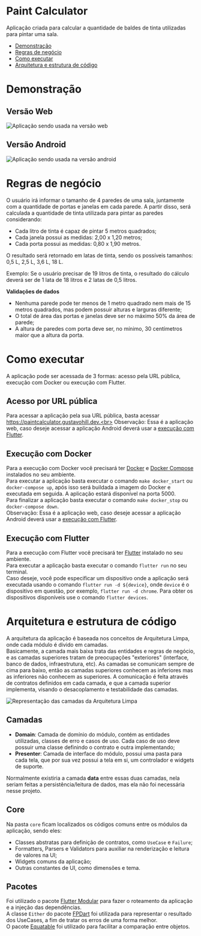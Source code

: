 # Paint Calculator

Aplicação criada para calcular a quantidade de baldes de tinta utilizadas para pintar uma sala.

- [Demonstração](#demonstração)
- [Regras de negócio](#regras-de-negócio)
- [Como executar](#como-executar)
- [Arquitetura e estrutura de código](#arquitetura-e-estrutura-de-código)

# Demonstração

## Versão Web

![Aplicação sendo usada na versão web](./docs/exemplo_uso_web.gif "Versão Web")

## Versão Android

![Aplicação sendo usada na versão android](./docs/exemplo_uso_android.gif "Versão Android")

# Regras de negócio

O usuário irá informar o tamanho de 4 paredes de uma sala, juntamente com a quantidade de portas e janelas em cada parede. A partir disso, será calculada a quantidade de tinta utilizada para pintar as paredes considerando:

- Cada litro de tinta é capaz de pintar 5 metros quadrados;
- Cada janela possui as medidas: 2,00 x 1,20 metros;
- Cada porta possui as medidas: 0,80 x 1,90 metros.

O resultado será retornado em latas de tinta, sendo os possíveis tamanhos: 0,5 L, 2,5 L, 3,6 L, 18 L.

Exemplo: Se o usuário precisar de 19 litros de tinta, o resultado do cálculo deverá ser de 1 lata de 18 litros e 2 latas de 0,5 litros.

**Validações de dados**

- Nenhuma parede pode ter menos de 1 metro quadrado nem mais de 15 metros quadrados, mas podem possuir alturas e larguras diferente;
- O total de área das portas e janelas deve ser no máximo 50% da área de parede;
- A altura de paredes com porta deve ser, no mínimo, 30 centímetros maior que a altura da porta.

# Como executar

A aplicação pode ser acessada de 3 formas: acesso pela URL pública, execução com Docker ou execução com Flutter.

## Acesso por URL pública

Para acessar a aplicação pela sua URL pública, basta acessar https://paintcalculator.gustavohill.dev.<br>
Observação: Essa é a aplicação web, caso deseje acessar a aplicação Android deverá usar a [execução com Flutter](#execução-com-flutter).

## Execução com Docker

Para a execução com Docker você precisará ter [Docker](https://www.docker.com) e [Docker Compose](https://docs.docker.com/compose/) instalados no seu ambiente.<br>
Para executar a aplicação basta executar o comando `make docker_start` ou `docker-compose up`, após isso será buildada a imagem do Docker e executada em seguida. A aplicação estará disponível na porta 5000.<br>
Para finalizar a aplicação basta executar o comando `make docker_stop` ou `docker-compose down`.<br>
Observação: Essa é a aplicação web, caso deseje acessar a aplicação Android deverá usar a [execução com Flutter](#execução-com-flutter).

## Execução com Flutter

Para a execução com Flutter você precisará ter [Flutter](https://flutter.dev/) instalado no seu ambiente.<br>
Para executar a aplicação basta executar o comando `flutter run` no seu terminal. <br>
Caso deseje, você pode especificar um dispositivo onde a aplicação será executada usando o comando `flutter run -d ${device}`, onde `device` é o dispositivo em questão, por exemplo, `flutter run -d chrome`. Para obter os dispositivos disponíveis use o comando `flutter devices`.

# Arquitetura e estrutura de código

A arquitetura da aplicação é baseada nos conceitos de Arquitetura Limpa, onde cada módulo é divido em camadas.<br>
Basicamente, a camada mais baixa trata das entidades e regras de negócio, e as camadas superiores tratam de preocupações "exteriores" (interface, banco de dados, infraestrutura, etc). As camadas se comunicam sempre de cima para baixo, então as camadas superiores conhecem as inferiores mas as inferiores não conhecem as superiores. A comunicação é feita através de contratos definidos em cada camada, e que a camada superior implementa, visando o desacoplamento e testabilidade das camadas.<br>

![Representação das camadas da Arquitetura Limpa](./docs/clean_arch.png "Camadas da Arquitetura Limpa")

## Camadas

- **Domain**: Camada de domínio do módulo, contém as entidades utilizadas, classes de erro e casos de uso. Cada caso de uso deve possuir uma classe definindo o contrato e outra implementando;
- **Presenter**: Camada de interface do módulo, possui uma pasta para cada tela, que por sua vez possui a tela em si, um controlador e widgets de suporte.

Normalmente existiria a camada **data** entre essas duas camadas, nela seriam feitas a persistência/leitura de dados, mas ela não foi necessária nesse projeto.

## Core

Na pasta `core` ficam localizados os códigos comuns entre os módulos da aplicação, sendo eles:

- Classes abstratas para definição de contratos, como `UseCase` e `Failure`;
- Formatters, Parsers e Validators para auxiliar na renderização e leitura de valores na UI;
- Widgets comuns da aplicação;
- Outras constantes de UI, como dimensões e tema.

## Pacotes

Foi utilizado o pacote [Flutter Modular](https://pub.dev/packages/flutter_modular) para fazer o roteamento da aplicação e a injeção das dependências.<br>
A classe `Either` do pacote [FPDart](https://pub.dev/packages/fpdart) foi utilizada para representar o resultado dos UseCases, a fim de tratar os erros de uma forma melhor.<br>
O pacote [Equatable](https://pub.dev/packages/equatable) foi utilizado para facilitar a comparação entre objetos.
